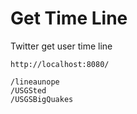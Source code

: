 Get Time Line
=============

Twitter get user time line

    http://localhost:8080/

    /lineaunope
    /USGSted
    /USGSBigQuakes